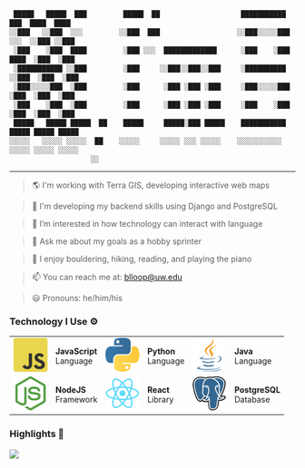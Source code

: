 ```
 █████   █████  ███         █████  ██                    ███████████   ███  ████  ████ 
░░███   ░░███  ░░░         ░░███  ███                   ░░███░░░░░███ ░░░  ░░███ ░░███ 
 ░███    ░███  ████         ░███ ░░░  █████████████      ░███    ░███ ████  ░███  ░███ 
 ░███████████ ░░███         ░███     ░░███░░███░░███     ░██████████ ░░███  ░███  ░███ 
 ░███░░░░░███  ░███         ░███      ░███ ░███ ░███     ░███░░░░░███ ░███  ░███  ░███ 
 ░███    ░███  ░███         ░███      ░███ ░███ ░███     ░███    ░███ ░███  ░███  ░███ 
 █████   █████ █████  ██    █████     █████░███ █████    ███████████  █████ █████ █████
░░░░░   ░░░░░ ░░░░░  ██    ░░░░░     ░░░░░ ░░░ ░░░░░    ░░░░░░░░░░░  ░░░░░ ░░░░░ ░░░░░ 
                    ░░                                                                 
```

<hr>

> :earth_americas: I'm working with Terra GIS, developing interactive web maps

> :seedling: I'm developing my backend skills using Django and PostgreSQL

> :thought_balloon: I’m interested in how technology can interact with language

> :running: Ask me about my goals as a hobby sprinter

> :musical_keyboard: I enjoy bouldering, hiking, reading, and playing the piano

> :mailbox: You can reach me at: blloop@uw.edu

> :smiley: Pronouns: he/him/his                                                                 

### Technology I Use :gear:
<table>
  <tr>
    <td><a href="#" style="pointer-events: none;">
      <img src="logo/js.png" width="60px" height="60px" href="#">
    </a></td>
    <td><b>JavaScript</b><br>Language</td>
    <td><a href="#" style="pointer-events: none;">
      <img src="logo/python.png" width="60px" height="60px" href="#">
    </a></td>
    <td><b>Python</b><br>Language</td>
    <td><a href="#" style="pointer-events: none;">
      <img src="logo/java.png" width="60px" height="60px" href="#">
    </a></td>
    <td><b>Java</b><br>Language</td>
  </tr>
  <tr>
    <td><a href="#" style="pointer-events: none;">
      <img src="logo/node.png" width="60px" height="60px" href="#">
    </a></td>
    <td><b>NodeJS</b><br>Framework</td>
    <td><a href="#" style="pointer-events: none;">
      <img src="logo/react.png" width="60px" height="60px" href="#">
    </a></td>
    <td><b>React</b><br>Library</td>
    <td><a href="#" style="pointer-events: none;">
      <img src="logo/postgres.png" width="60px" height="60px" href="#">
    </a></td>
    <td><b>PostgreSQL</b><br>Database</td>
  </tr>
</table>

### Highlights :octopus:
<a href="#" style="pointer-events: none;"><img align="center" src="http://github-readme-streak-stats.herokuapp.com?user=blloop&theme=onedark-duo"/></a>
